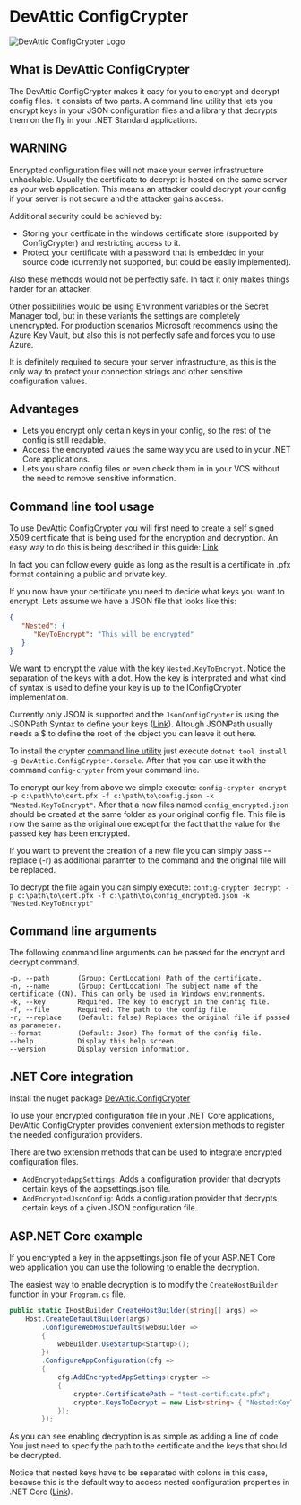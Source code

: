 # DevAttic ConfigCrypter
![DevAttic ConfigCrypter Logo](devattic_configcrypter-normal256.png "DevAttic ConfigCrypter Logo")

## What is DevAttic ConfigCrypter
The DevAttic ConfigCrypter makes it easy for you to encrypt and decrypt config files. It consists of two parts. A command line utility that lets you encrypt keys in your JSON configuration files and a library that decrypts them on the fly in your .NET Standard applications.

## WARNING
Encrypted configuration files will not make your server infrastructure unhackable. Usually the certificate to decrypt is hosted on the same server as your web application. This means an attacker could decrypt your config if your server is not secure and the attacker gains access.

Additional security could be achieved by:
- Storing your certficate in the windows certificate store (supported by ConfigCrypter) and restricting access to it.
- Protect your certificate with a password that is embedded in your source code (currently not supported, but could be easily implemented).

Also these methods would not be perfectly safe. In fact it only makes things harder for an attacker.

Other possibilities would be using Environment variables or the Secret Manager tool, but in these variants the settings are completely unencrypted. For production scenarios Microsoft recommends using the Azure Key Vault, but also this is not perfectly safe and forces you to use Azure.

It is definitely required to secure your server infrastructure, as this is the only way to protect your connection strings and other sensitive configuration values.

## Advantages
- Lets you encrypt only certain keys in your config, so the rest of the config is still readable.
- Access the encrypted values the same way you are used to in your .NET Core applications.
- Lets you share config files or even check them in in your VCS without the need to remove sensitive information.

## Command line tool usage
To use DevAttic ConfigCrypter you will first need to create a self signed X509 certificate that is being used for the encryption and decryption. An easy way to do this is being described in this guide: [Link](https://www.claudiobernasconi.ch/2016/04/17/creating-a-self-signed-x509-certificate-using-openssl-on-windows/)

In fact you can follow every guide as long as the result is a certificate in .pfx format containing a public and private key.

If you now have your certificate you need to decide what keys you want to encrypt. Lets assume we have a JSON file that looks like this:

```json
{
   "Nested": {
      "KeyToEncrypt": "This will be encrypted"
   }
}
```

We want to encrypt the value with the key `Nested.KeyToEncrypt`. Notice the separation of the keys with a dot. How the key is interprated and what kind of syntax is used to define your key is up to the IConfigCrypter implementation.

Currently only JSON is supported and the `JsonConfigCrypter` is using the JSONPath Syntax to define your keys ([Link](https://goessner.net/articles/JsonPath/)). Altough JSONPath usually needs a $ to define the root of the object you can leave it out here.

To install the crypter [command line utility](https://www.nuget.org/packages/DevAttic.ConfigCrypter.Console/) just execute `dotnet tool install -g DevAttic.ConfigCrypter.Console`. After that you can use it with the command `config-crypter` from your command line.

To encrypt our key from above we simple execute:
`config-crypter encrypt -p c:\path\to\cert.pfx -f c:\path\to\config.json -k "Nested.KeyToEncrypt"`.
After that a new files named `config_encrypted.json` should be created at the same folder as your original config file. This file is now the same as the original one except for the fact that the value for the passed key has been encrypted.

If you want to prevent the creation of a new file you can simply pass --replace (-r) as additional paramter to the command and the original file will be replaced.

To decrypt the file again you can simply execute:
`config-crypter decrypt -p c:\path\to\cert.pfx -f c:\path\to\config_encrypted.json -k "Nested.KeyToEncrypt"`

## Command line arguments
The following command line arguments can be passed for the encrypt and decrypt command.
```
-p, --path       (Group: CertLocation) Path of the certificate.
-n, --name       (Group: CertLocation) The subject name of the certificate (CN). This can only be used in Windows environments.
-k, --key        Required. The key to encrypt in the config file.
-f, --file       Required. The path to the config file.
-r, --replace    (Default: false) Replaces the original file if passed as parameter.
--format         (Default: Json) The format of the config file.
--help           Display this help screen.
--version        Display version information.
```

## .NET Core integration
Install the nuget package [DevAttic.ConfigCrypter](https://www.nuget.org/packages/DevAttic.ConfigCrypter/)

To use your encrypted configuration file in your .NET Core applications, DevAttic ConfigCrypter provides convenient extension methods to register the needed configuration providers.

There are two extension methods that can be used to integrate encrypted configuration files.

- `AddEncryptedAppSettings`: Adds a configuration provider that decrypts certain keys of the appsettings.json file.
- `AddEncryptedJsonConfig`: Adds a configuration provider  that decrypts certain keys of a given JSON configuration file.

## ASP.NET Core example
If you encrypted a key in the appsettings.json file of your ASP.NET Core web application you can use the following to enable the decryption.

The easiest way to enable decryption is to modify the `CreateHostBuilder` function in your `Program.cs` file.

```csharp
public static IHostBuilder CreateHostBuilder(string[] args) =>
    Host.CreateDefaultBuilder(args)
        .ConfigureWebHostDefaults(webBuilder =>
        {
            webBuilder.UseStartup<Startup>();
        })
        .ConfigureAppConfiguration(cfg =>
        {
            cfg.AddEncryptedAppSettings(crypter =>
            {
                crypter.CertificatePath = "test-certificate.pfx";
                crypter.KeysToDecrypt = new List<string> { "Nested:KeyToEncrypt" };
            });
        });
```

As you can see enabling decryption is as simple as adding a line of code. You just need to specify the path to the certificate and the keys that should be decrypted.

Notice that nested keys have to be separated with colons in this case, because this is the default way to access nested configuration properties in .NET Core ([Link](https://docs.microsoft.com/en-us/aspnet/core/fundamentals/configuration/?view=aspnetcore-3.1#configuration-keys-and-values)).
